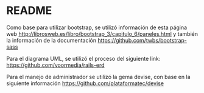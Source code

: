 # README

Como base para utilizar bootstrap, se utilizó información de esta página web http://librosweb.es/libro/bootstrap_3/capitulo_6/paneles.html y también la información de la documentación https://github.com/twbs/bootstrap-sass


Para el diagrama UML, se utilizó el proceso del siguiente link:
https://github.com/voormedia/rails-erd

Para el manejo de administrador se utilizó la gema devise, con base en la siguiente información https://github.com/plataformatec/devise


